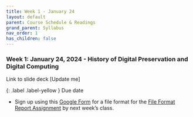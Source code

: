 ```yaml
---
title: Week 1 - January 24
layout: default
parent: Course Schedule & Readings
grand_parent: Syllabus
nav_order: 1
has_children: false
---
```

<a name="week1"></a>
### Week 1: January 24, 2024 - History of Digital Preservation and Digital Computing<br>
Link to slide deck [Update me]

{: .label .label-yellow }
Due date

* Sign up using this <a href="https://forms.gle/UDw6TjZdvrxQpkxq7" target="_blank">Google Form</a> for a file format for the <a href="https://digital-archives.github.io/HISTGA1011/assignments/file_format.html">File Format Report Assignment</a> by next week’s class.
